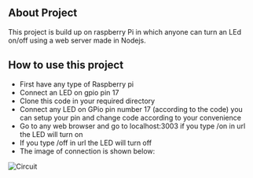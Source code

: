 ## About Project

This project is build up on raspberry Pi in which anyone can turn an LEd on/off using a web server made in Nodejs.

## How to use this project

- First have any type of Raspberry pi
- Connect an LED on gpio pin 17
- Clone this code in your required directory
- Connect any LED on GPio pin number 17 (according to the code) you can setup your pin and change code according to your convenience
- Go to any web browser and go to localhost:3003 if you type /on in url the LED will turn on
- If you type /off in url the LED will turn off
- The image of connection is shown below:

![Circuit](https://www.raspberrypi.org/app/uploads/2015/11/led-gpio17.png)
